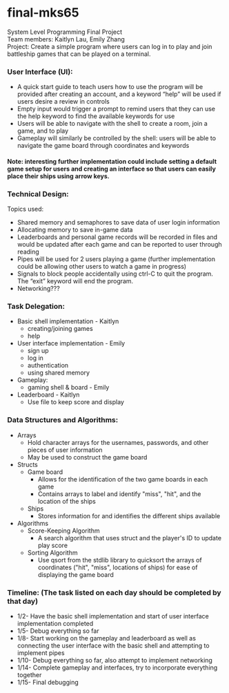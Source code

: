 # final-mks65
System Level Programming Final Project </br>
Team members: Kaitlyn Lau, Emily Zhang </br>
Project: Create a simple program where users can log in to play and join battleship games that can be played on a terminal.

### User Interface (UI):  
* A quick start guide to teach users how to use the program will be provided after creating an account, and a keyword “help” will be used if users desire a review in controls
* Empty input would trigger a prompt to remind users that they can use the help keyword to find the available keywords for use
* Users will be able to navigate with the shell to create a room, join a game, and to play
* Gameplay will similarly be controlled by the shell: users will be able to navigate the game board through coordinates and keywords
#### Note: interesting further implementation could include setting a default game setup for users and creating an interface so that users can easily place their ships using arrow keys.

### Technical Design:
Topics used:
* Shared memory and semaphores to save data of user login information
* Allocating memory to save in-game data
* Leaderboards and personal game records will be recorded in files and would be updated after each game and can be reported to user through reading
* Pipes will be used for 2 users playing a game (further implementation could be allowing other users to watch a game in progress)
* Signals to block people accidentally using ctrl-C to quit the program. The “exit” keyword will end the program.
* Networking???

### Task Delegation:
* Basic shell implementation - Kaitlyn
  * creating/joining games
  * help
* User interface implementation - Emily
  * sign up
  * log in
  * authentication
  * using shared memory
* Gameplay:
  * gaming shell & board - Emily
* Leaderboard - Kaitlyn
  * Use file to keep score and display

### Data Structures and Algorithms:
  * Arrays
    * Hold character arrays for the usernames, passwords, and other pieces of user information
    * May be used to construct the game board
  * Structs
    * Game board
      * Allows for the identification of the two game boards in each game
      * Contains arrays to label and identify "miss", "hit", and the location of the ships
    * Ships
      * Stores information for and identifies the different ships available
  * Algorithms
    * Score-Keeping Algorithm
      * A search algorithm that uses struct and the player's ID to update play score
    * Sorting Algorithm
      * Use qsort from the stdlib library to quicksort the arrays of coordinates ("hit", "miss", locations of ships) for ease of displaying the game board

### Timeline: (The task listed on each day should be completed by that day)
  * 1/2- Have the basic shell implementation and start of user interface implementation completed
  * 1/5- Debug everything so far
  * 1/8- Start working on the gameplay and leaderboard as well as connecting the user interface with the basic shell and attempting to implement pipes
  * 1/10- Debug everything so far, also attempt to implement networking
  * 1/14- Complete gameplay and interfaces, try to incorporate everything together
  * 1/15- Final debugging

